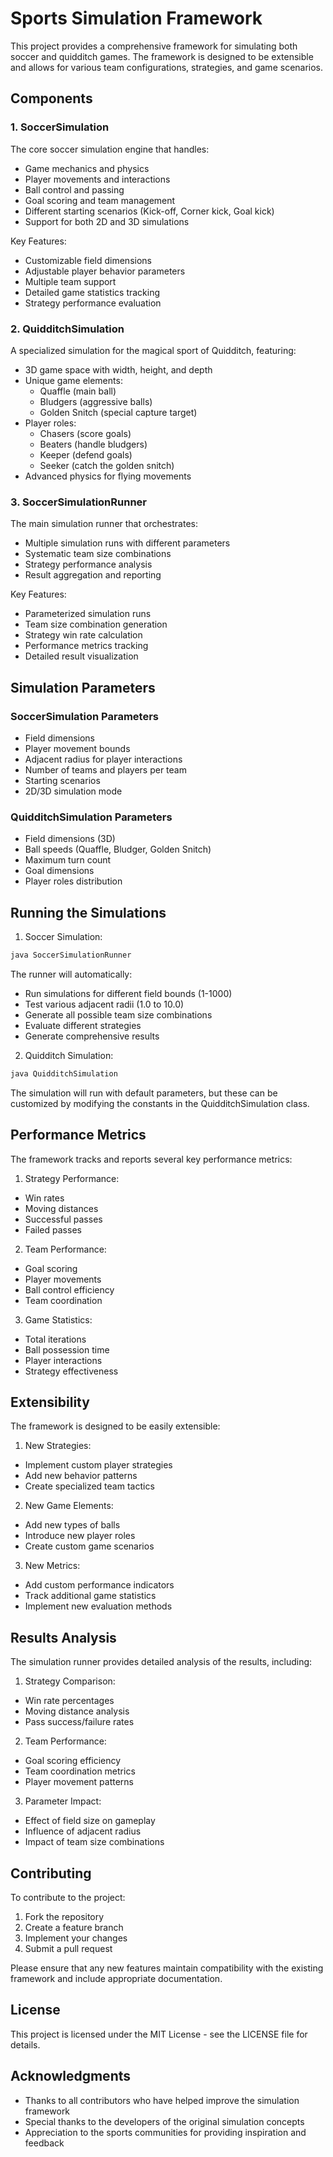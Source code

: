 # Sports Simulation Framework

This project provides a comprehensive framework for simulating both soccer and quidditch games. The framework is designed to be extensible and allows for various team configurations, strategies, and game scenarios.

## Components

### 1. SoccerSimulation
The core soccer simulation engine that handles:
- Game mechanics and physics
- Player movements and interactions
- Ball control and passing
- Goal scoring and team management
- Different starting scenarios (Kick-off, Corner kick, Goal kick)
- Support for both 2D and 3D simulations

Key Features:
- Customizable field dimensions
- Adjustable player behavior parameters
- Multiple team support
- Detailed game statistics tracking
- Strategy performance evaluation

### 2. QuidditchSimulation
A specialized simulation for the magical sport of Quidditch, featuring:
- 3D game space with width, height, and depth
- Unique game elements:
  - Quaffle (main ball)
  - Bludgers (aggressive balls)
  - Golden Snitch (special capture target)
- Player roles:
  - Chasers (score goals)
  - Beaters (handle bludgers)
  - Keeper (defend goals)
  - Seeker (catch the golden snitch)
- Advanced physics for flying movements

### 3. SoccerSimulationRunner
The main simulation runner that orchestrates:
- Multiple simulation runs with different parameters
- Systematic team size combinations
- Strategy performance analysis
- Result aggregation and reporting

Key Features:
- Parameterized simulation runs
- Team size combination generation
- Strategy win rate calculation
- Performance metrics tracking
- Detailed result visualization

## Simulation Parameters

### SoccerSimulation Parameters
- Field dimensions
- Player movement bounds
- Adjacent radius for player interactions
- Number of teams and players per team
- Starting scenarios
- 2D/3D simulation mode

### QuidditchSimulation Parameters
- Field dimensions (3D)
- Ball speeds (Quaffle, Bludger, Golden Snitch)
- Maximum turn count
- Goal dimensions
- Player roles distribution

## Running the Simulations

1. Soccer Simulation:
```java
java SoccerSimulationRunner
```
The runner will automatically:
- Run simulations for different field bounds (1-1000)
- Test various adjacent radii (1.0 to 10.0)
- Generate all possible team size combinations
- Evaluate different strategies
- Generate comprehensive results

2. Quidditch Simulation:
```java
java QuidditchSimulation
```
The simulation will run with default parameters, but these can be customized by modifying the constants in the QuidditchSimulation class.

## Performance Metrics

The framework tracks and reports several key performance metrics:

1. Strategy Performance:
- Win rates
- Moving distances
- Successful passes
- Failed passes

2. Team Performance:
- Goal scoring
- Player movements
- Ball control efficiency
- Team coordination

3. Game Statistics:
- Total iterations
- Ball possession time
- Player interactions
- Strategy effectiveness

## Extensibility

The framework is designed to be easily extensible:

1. New Strategies:
- Implement custom player strategies
- Add new behavior patterns
- Create specialized team tactics

2. New Game Elements:
- Add new types of balls
- Introduce new player roles
- Create custom game scenarios

3. New Metrics:
- Add custom performance indicators
- Track additional game statistics
- Implement new evaluation methods

## Results Analysis

The simulation runner provides detailed analysis of the results, including:

1. Strategy Comparison:
- Win rate percentages
- Moving distance analysis
- Pass success/failure rates

2. Team Performance:
- Goal scoring efficiency
- Team coordination metrics
- Player movement patterns

3. Parameter Impact:
- Effect of field size on gameplay
- Influence of adjacent radius
- Impact of team size combinations

## Contributing

To contribute to the project:

1. Fork the repository
2. Create a feature branch
3. Implement your changes
4. Submit a pull request

Please ensure that any new features maintain compatibility with the existing framework and include appropriate documentation.

## License

This project is licensed under the MIT License - see the LICENSE file for details.

## Acknowledgments

- Thanks to all contributors who have helped improve the simulation framework
- Special thanks to the developers of the original simulation concepts
- Appreciation to the sports communities for providing inspiration and feedback
